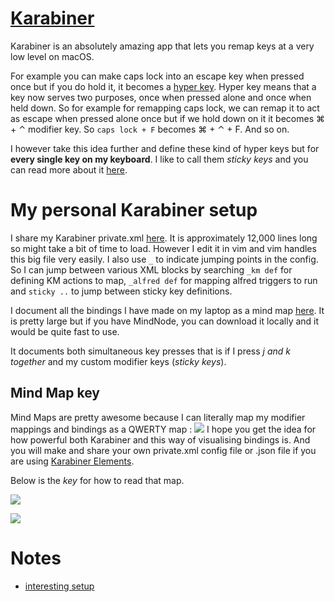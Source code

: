 # [Karabiner](https://github.com/tekezo/Karabiner-Elements)
Karabiner is an absolutely amazing app that lets you remap keys at a very low level on macOS. 

For example you can make caps lock into an escape key when pressed once but if you do hold it, it becomes a [hyper key](http://brettterpstra.com/2017/06/15/a-hyper-key-with-karabiner-elements-full-instructions/). Hyper key means that a key now serves two purposes, once when pressed alone and once when held down. So for example for remapping caps lock, we can remap it to act as escape when pressed alone once but if we hold down on it it becomes ⌘ + ⌃ modifier key. So `caps lock + F` becomes ⌘ + ⌃ + F. And so on.

I however take this idea further and define these kind of hyper keys but for __every single key on my keyboard__. I like to call them _sticky keys_ and you can read more about it [here](./sticky-keys.md).

# My personal Karabiner setup
I share my Karabiner private.xml [here](https://github.com/nikitavoloboev/dotfiles/blob/master/karabiner/private.xml). It is approximately 12,000 lines long so might take a bit of time to load. However I edit it in vim and vim handles this big file very easily. I also use `_` to indicate jumping points in the config. So I can jump between various XML blocks by searching `_km def` for defining KM actions to map, `_alfred def` for mapping alfred triggers to run and `sticky ..` to jump between sticky key definitions. 

I document all the bindings I have made on my laptop as a mind map [here](https://my.mindnode.com/c7EmmKvaxCyCEuTzcpkGB4MGeLpWdR8nsJK4rjDh). It is pretty large but if you have MindNode, you can download it locally and it would be quite fast to use.

It documents both simultaneous key presses that is if I press _j and k together_ and my custom modifier keys (_sticky keys_).

## Mind Map key
Mind Maps are pretty awesome because I can literally map my modifier mappings and bindings as a QWERTY map :
![](https://i.imgur.com/4yk23Be.png)
I hope you get the idea for how powerful both Karabiner and this way of visualising bindings is. And you will make and share your own private.xml config file or .json file if you are using [Karabiner Elements](https://github.com/tekezo/Karabiner-Elements).

Below is the _key_ for how to read that map. 

![](https://i.imgur.com/u12aP4C.png)

![](https://i.imgur.com/FWI0VK4.png)

# Notes
- [interesting setup](https://github.com/dunkarooftop/thought/blob/master/keymaps.org)